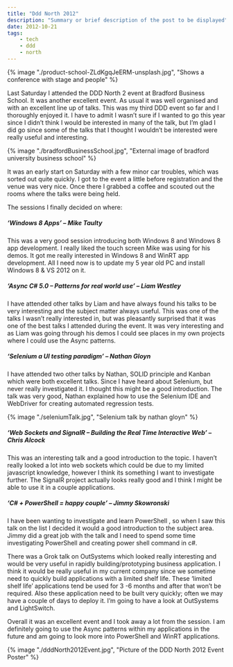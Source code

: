 ```yaml
---
title: "Ddd North 2012"
description: "Summary or brief description of the post to be displayed"
date: 2012-10-21
tags: 
    - tech
    - ddd
    - north
---
```


{% image "./product-school-ZLdKgqJeERM-unsplash.jpg", "Shows a conference with stage and people" %}

Last Saturday I attended the DDD North 2 event at Bradford Business School. It was another excellent event. As usual it was well organised and with an excellent line up of talks. This was my third DDD event so far and I thoroughly enjoyed it. I have to admit I wasn’t sure if I wanted to go this year since I didn’t think I would be interested in many of the talk, but I’m glad I did go since some of the talks that I thought I wouldn’t be interested were really useful and interesting.

{% image "./bradfordBusinessSchool.jpg", "External image of bradford university business school" %}

It was an early start on Saturday with a few minor car troubles, which was sorted out quite quickly. I got to the event a little before registration and the venue was very nice. Once there I grabbed a coffee and scouted out the rooms where the talks were being held.

The sessions I finally decided on where:

##### ‘Windows 8 Apps’ – Mike Taulty

This was a very good session introducing both Windows 8 and Windows 8 app development. I really liked the touch screen Mike was using for his demos. It got me really interested in Windows 8 and WinRT app development. All I need now is to update my 5 year old PC and install Windows 8 & VS 2012 on it.

##### ‘Async C# 5.0 – Patterns for real world use’ – Liam Westley

I have attended other talks by Liam and have always found his talks to be very interesting and the subject matter always useful. This was one of the talks I wasn’t really interested in, but was pleasantly surprised that it was one of the best talks I attended during the event. It was very interesting and as Liam was going through his demos I could see places in my own projects where I could use the Async patterns.

##### ‘Selenium a UI testing paradigm’ – Nathan Gloyn

I have attended two other talks by Nathan, SOLID principle and Kanban which were both excellent talks. Since I have heard about Selenium, but never really investigated it. I thought this might be a good introduction. The talk was very good, Nathan explained how to use the Selenium IDE and WebDriver for creating automated regression tests.

{% image "./seleniumTalk.jpg", "Selenium talk by nathan gloyn" %}

##### ‘Web Sockets and SignalR – Building the Real Time Interactive Web’ – Chris Alcock

This was an interesting talk and a good introduction to the topic. I haven’t really looked a lot into web sockets which could be due to my limited javascript knowledge, however I think its something I want to investigate further. The SignalR project actually looks really good and I think I might be able to use it in a couple applications.

##### ‘C# + PowerShell = happy couple’ – Jimmy Skowronski

I have been wanting to investigate and learn PowerShell , so when I saw this talk on the list I decided it would a good introduction to the subject area. Jimmy did a great job with the talk and I need to spend some time investigating PowerShell and creating power shell command in c#.

There was a Grok talk on OutSystems which looked really interesting and would be very useful in rapidly building/prototyping business application. I think it would be really useful in my current company since we sometime need to quickly build applications with a limited shelf life. These ‘limited shelf life’ applications tend be used for 3 -6 months and after that won’t be required. Also these application need to be built very quickly; often we may have a couple of days to deploy it. I’m going to have a look at OutSystems and LightSwitch.

Overall it was an excellent event and I took away a lot from the session. I am definitely going to use the Async patterns within my applications in the future and am going to look more into PowerShell and WinRT applications.

{% image "./dddNorth2012Event.jpg", "Picture of the DDD North 2012 Event Poster" %}